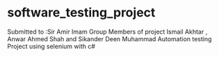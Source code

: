 # software_testing_project
Submitted to :Sir Amir Imam 
Group Members of project Ismail Akhtar , Anwar Ahmed Shah and Sikander Deen Muhammad
Automation testing Project using selenium with c#
